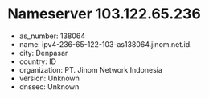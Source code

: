 # Nameserver 103.122.65.236

* as_number: 138064
* name: ipv4-236-65-122-103-as138064.jinom.net.id.
* city: Denpasar
* country: ID
* organization: PT. Jinom Network Indonesia
* version: Unknown
* dnssec: Unknown
